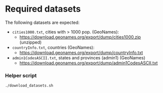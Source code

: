 # Required datasets

The following datasets are expected:
* `cities1000.txt`, cities with > 1000 pop. (GeoNames):
  * https://download.geonames.org/export/dump/cities1000.zip (unzipped)
* `countryInfo.txt`, countries (GeoNames):
  * https://download.geonames.org/export/dump/countryInfo.txt
* `admin1CodesASCII.txt`, states and provinces (admin1) (GeoNames)
  * https://download.geonames.org/export/dump/admin1CodesASCII.txt

### Helper script

```bash
./download_datasets.sh
```

